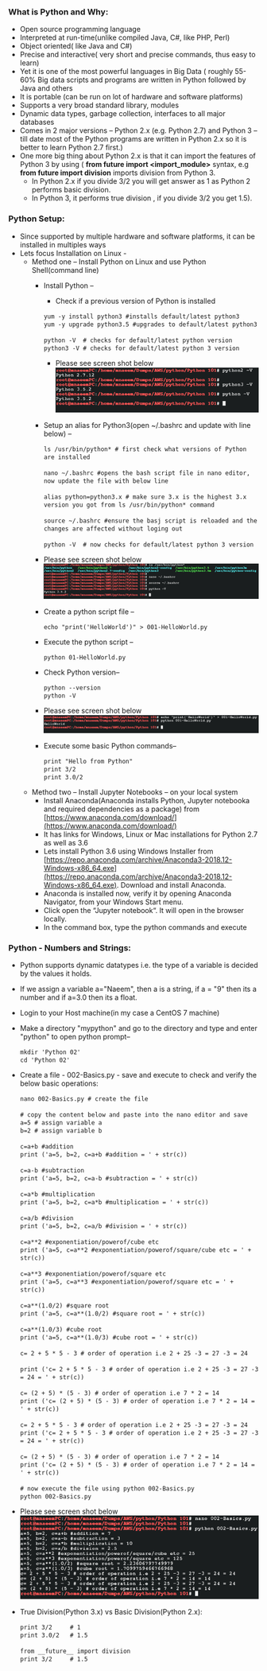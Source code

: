 ### What is Python and Why:
  * Open source programming language
  * Interpreted at run-time(unlike compiled Java, C#, like PHP, Perl)
  * Object oriented( like Java and C#)
  * Precise and interactive( very short and precise commands, thus easy to learn)
  * Yet it is one of the most powerful languages in Big Data ( roughly 55-60% Big data scripts and programs are written in Python followed by Java and others
  * It is portable (can be run on lot of hardware and software platforms)
  * Supports a very broad standard library, modules
  * Dynamic data types, garbage collection, interfaces to all major databases
  * Comes in 2 major versions – Python 2.x (e.g. Python 2.7) and Python 3 – till date most of the Python programs are written in Python 2.x so it is better to learn Python 2.7 first.)
  * One more big thing about Python 2.x is that it can import the features of Python 3 by using ( **from __future__ import <import_module>** syntax, e.g **from __future__ import division** imports division from Python 3. 
    * In Python 2.x if you divide 3/2 you will get answer as 1 as Python 2 performs basic division. 
    * In Python 3, it performs true division , if you divide 3/2 you get 1.5).
    
### Python Setup:
  * Since supported by multiple hardware and software platforms, it can be installed in multiples ways
  * Lets focus Installation on Linux - 
    * Method one – Install Python on Linux and use Python Shell(command line)
      * Install Python – 
        * Check if a previous version of Python is installed 
        ```
        yum -y install python3 #installs default/latest python3
        yum -y upgrade python3.5 #upgrades to default/latest python3
        
        python -V  # checks for default/latest python version 
        python3 -V # checks for default/latest python 3 version
        
        ```
        * Please see screen shot below
        ![Python versions](./images/001-01-CheckVersion.png)
        
      * Setup an alias for Python3(open ~/.bashrc and update with line below) – 
        ```
        ls /usr/bin/python* # first check what versions of Python are installed
        
        nano ~/.bashrc #opens the bash script file in nano editor, now update the file with below line
        
        alias python=python3.x # make sure 3.x is the highest 3.x version you got from ls /usr/bin/python* command
        
        source ~/.bashrc #ensure the basj script is reloaded and the changes are affected without loging out
        
        python -V  # now checks for default/latest python 3 version 
        
        ```
      * Please see screen shot below
        ![Python versions](./images/001-02-SetDefaultVersion.png)
        
      * Create a python script file – 
        ```
        echo "print('HelloWorld')" > 001-HelloWorld.py
        ```
      * Execute the python script – 
        ```
        python 01-HelloWorld.py
        ```
      * Check Python version– 
        ```
        python --version
        python -V
        ```  
      * Please see screen shot below
        ![Python versions](./images/001-03-HelloWorld.png)
        
      * Execute some basic Python commands– 
        ```
        print "Hello from Python"
        print 3/2
        print 3.0/2 
        ```  
    * Method two – Install Jupyter Notebooks – on your local system
      * Install Anaconda(Anaconda installs Python, Jupyter notebooka and required dependencies as a package) from [https://www.anaconda.com/download/](https://www.anaconda.com/download/)
      * It has links for Windows, Linux or Mac installations for Python 2.7 as well as 3.6
      * Lets install Python 3.6 using Windows Installer from [https://repo.anaconda.com/archive/Anaconda3-2018.12-Windows-x86_64.exe](https://repo.anaconda.com/archive/Anaconda3-2018.12-Windows-x86_64.exe). Download and install Anaconda.
      * Anaconda is installed now, verify it by opening Anaconda Navigator, from your Windows Start menu.
      * Click open the “Jupyter notebook“. It will open in the browser locally.
      * In the command box, type the python commands and execute
      
### Python - Numbers and Strings:
  * Python supports dynamic datatypes i.e. the type of a variable is decided by the values it holds.
  * If we assign a variable a="Naeem", then a is a string, if a = "9" then its a number and if a=3.0 then its a float.
  * Login to your Host machine(in my case a CentOS 7 machine)
  * Make a directory "mypython" and go to the directory and type and enter "python" to open python prompt– 
    ```
    mkdir 'Python 02' 
    cd 'Python 02'
    ```
  * Create a file - 002-Basics.py - save and execute to check and verify the below basic operations:
    ```
    nano 002-Basics.py # create the file
    
    # copy the content below and paste into the nano editor and save
    a=5 # assign variable a
    b=2 # assign variable b

    c=a+b #addition
    print ('a=5, b=2, c=a+b #addition = ' + str(c))

    c=a-b #subtraction
    print ('a=5, b=2, c=a-b #subtraction = ' + str(c))

    c=a*b #multiplication
    print ('a=5, b=2, c=a*b #multiplication = ' + str(c))

    c=a/b #division
    print ('a=5, b=2, c=a/b #division = ' + str(c))

    c=a**2 #exponentiation/powerof/cube etc
    print ('a=5, c=a**2 #exponentiation/powerof/square/cube etc = ' + str(c))

    c=a**3 #exponentiation/powerof/square etc
    print ('a=5, c=a**3 #exponentiation/powerof/square etc = ' + str(c))

    c=a**(1.0/2) #square root
    print ('a=5, c=a**(1.0/2) #square root = ' + str(c))

    c=a**(1.0/3) #cube root
    print ('a=5, c=a**(1.0/3) #cube root = ' + str(c))

    c= 2 + 5 * 5 - 3 # order of operation i.e 2 + 25 -3 = 27 -3 = 24

    print ('c= 2 + 5 * 5 - 3 # order of operation i.e 2 + 25 -3 = 27 -3 = 24 = ' + str(c))

    c= (2 + 5) * (5 - 3) # order of operation i.e 7 * 2 = 14
    print ('c= (2 + 5) * (5 - 3) # order of operation i.e 7 * 2 = 14 = ' + str(c))

    c= 2 + 5 * 5 - 3 # order of operation i.e 2 + 25 -3 = 27 -3 = 24
    print ('c= 2 + 5 * 5 - 3 # order of operation i.e 2 + 25 -3 = 27 -3 = 24 = ' + str(c))

    c= (2 + 5) * (5 - 3) # order of operation i.e 7 * 2 = 14
    print ('c= (2 + 5) * (5 - 3) # order of operation i.e 7 * 2 = 14 = ' + str(c))
    
    # now execute the file using python 002-Basics.py
    python 002-Basics.py
    
    ```
  * Please see screen shot below
        ![Python Basics](./images/001-04-Basics.png)
        
  * True Division(Python 3.x) vs Basic Division(Python 2.x):
    ```
    print 3/2     # 1
    print 3.0/2   # 1.5
    
    from __future__ import division
    print 3/2     # 1.5
    ```
